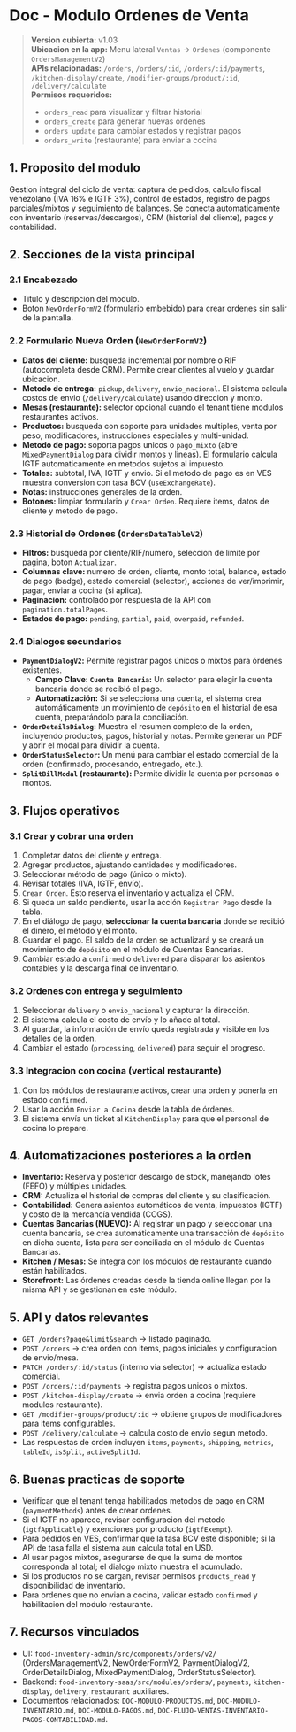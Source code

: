 # Doc - Modulo Ordenes de Venta

> **Version cubierta:** v1.03  
> **Ubicacion en la app:** Menu lateral `Ventas` -> `Ordenes` (componente `OrdersManagementV2`)  
> **APIs relacionadas:** `/orders`, `/orders/:id`, `/orders/:id/payments`, `/kitchen-display/create`, `/modifier-groups/product/:id`, `/delivery/calculate`  
> **Permisos requeridos:**  
> - `orders_read` para visualizar y filtrar historial  
> - `orders_create` para generar nuevas ordenes  
> - `orders_update` para cambiar estados y registrar pagos  
> - `orders_write` (restaurante) para enviar a cocina

## 1. Proposito del modulo
Gestion integral del ciclo de venta: captura de pedidos, calculo fiscal venezolano (IVA 16% e IGTF 3%), control de estados, registro de pagos parciales/mixtos y seguimiento de balances. Se conecta automaticamente con inventario (reservas/descargos), CRM (historial del cliente), pagos y contabilidad.

## 2. Secciones de la vista principal

### 2.1 Encabezado
- Titulo y descripcion del modulo.  
- Boton `NewOrderFormV2` (formulario embebido) para crear ordenes sin salir de la pantalla.

### 2.2 Formulario Nueva Orden (`NewOrderFormV2`)
- **Datos del cliente:** busqueda incremental por nombre o RIF (autocompleta desde CRM). Permite crear clientes al vuelo y guardar ubicacion.  
- **Metodo de entrega:** `pickup`, `delivery`, `envio_nacional`. El sistema calcula costos de envio (`/delivery/calculate`) usando direccion y monto.  
- **Mesas (restaurante):** selector opcional cuando el tenant tiene modulos restaurantes activos.  
- **Productos:** busqueda con soporte para unidades multiples, venta por peso, modificadores, instrucciones especiales y multi-unidad.  
- **Metodo de pago:** soporta pagos unicos o `pago_mixto` (abre `MixedPaymentDialog` para dividir montos y lineas). El formulario calcula IGTF automaticamente en metodos sujetos al impuesto.  
- **Totales:** subtotal, IVA, IGTF y envio. Si el metodo de pago es en VES muestra conversion con tasa BCV (`useExchangeRate`).  
- **Notas:** instrucciones generales de la orden.  
- **Botones:** limpiar formulario y `Crear Orden`. Requiere items, datos de cliente y metodo de pago.

### 2.3 Historial de Ordenes (`OrdersDataTableV2`)
- **Filtros:** busqueda por cliente/RIF/numero, seleccion de limite por pagina, boton `Actualizar`.  
- **Columnas clave:** numero de orden, cliente, monto total, balance, estado de pago (badge), estado comercial (selector), acciones de ver/imprimir, pagar, enviar a cocina (si aplica).  
- **Paginacion:** controlado por respuesta de la API con `pagination.totalPages`.  
- **Estados de pago:** `pending`, `partial`, `paid`, `overpaid`, `refunded`.

### 2.4 Dialogos secundarios
- **`PaymentDialogV2`:** Permite registrar pagos únicos o mixtos para órdenes existentes. 
  - **Campo Clave: `Cuenta Bancaria`:** Un selector para elegir la cuenta bancaria donde se recibió el pago. 
  - **Automatización:** Si se selecciona una cuenta, el sistema crea automáticamente un movimiento de `depósito` en el historial de esa cuenta, preparándolo para la conciliación.
- **`OrderDetailsDialog`:** Muestra el resumen completo de la orden, incluyendo productos, pagos, historial y notas. Permite generar un PDF y abrir el modal para dividir la cuenta.
- **`OrderStatusSelector`:** Un menú para cambiar el estado comercial de la orden (confirmado, procesando, entregado, etc.).
- **`SplitBillModal` (restaurante):** Permite dividir la cuenta por personas o montos.

## 3. Flujos operativos

### 3.1 Crear y cobrar una orden
1. Completar datos del cliente y entrega.
2. Agregar productos, ajustando cantidades y modificadores.
3. Seleccionar método de pago (único o mixto).
4. Revisar totales (IVA, IGTF, envío).
5. `Crear Orden`. Esto reserva el inventario y actualiza el CRM.
6. Si queda un saldo pendiente, usar la acción `Registrar Pago` desde la tabla.
7. En el diálogo de pago, **seleccionar la cuenta bancaria** donde se recibió el dinero, el método y el monto.
8. Guardar el pago. El saldo de la orden se actualizará y se creará un movimiento de `depósito` en el módulo de Cuentas Bancarias.
9. Cambiar estado a `confirmed` o `delivered` para disparar los asientos contables y la descarga final de inventario.

### 3.2 Ordenes con entrega y seguimiento
1. Seleccionar `delivery` o `envio_nacional` y capturar la dirección.
2. El sistema calcula el costo de envío y lo añade al total.
3. Al guardar, la información de envío queda registrada y visible en los detalles de la orden.
4. Cambiar el estado (`processing`, `delivered`) para seguir el progreso.

### 3.3 Integracion con cocina (vertical restaurante)
1. Con los módulos de restaurante activos, crear una orden y ponerla en estado `confirmed`.
2. Usar la acción `Enviar a Cocina` desde la tabla de órdenes.
3. El sistema envía un ticket al `KitchenDisplay` para que el personal de cocina lo prepare.

## 4. Automatizaciones posteriores a la orden
- **Inventario:** Reserva y posterior descargo de stock, manejando lotes (FEFO) y múltiples unidades.
- **CRM:** Actualiza el historial de compras del cliente y su clasificación.
- **Contabilidad:** Genera asientos automáticos de venta, impuestos (IGTF) y costo de la mercancía vendida (COGS).
- **Cuentas Bancarias (NUEVO):** Al registrar un pago y seleccionar una cuenta bancaria, se crea automáticamente una transacción de `depósito` en dicha cuenta, lista para ser conciliada en el módulo de Cuentas Bancarias.
- **Kitchen / Mesas:** Se integra con los módulos de restaurante cuando están habilitados.
- **Storefront:** Las órdenes creadas desde la tienda online llegan por la misma API y se gestionan en este módulo.

## 5. API y datos relevantes
- `GET /orders?page&limit&search` -> listado paginado.  
- `POST /orders` -> crea orden con items, pagos iniciales y configuracion de envio/mesa.  
- `PATCH /orders/:id/status` (interno via selector) -> actualiza estado comercial.  
- `POST /orders/:id/payments` -> registra pagos unicos o mixtos.  
- `POST /kitchen-display/create` -> envia orden a cocina (requiere modulos restaurante).  
- `GET /modifier-groups/product/:id` -> obtiene grupos de modificadores para items configurables.  
- `POST /delivery/calculate` -> calcula costo de envio segun metodo.  
- Las respuestas de orden incluyen `items`, `payments`, `shipping`, `metrics`, `tableId`, `isSplit`, `activeSplitId`.

## 6. Buenas practicas de soporte
- Verificar que el tenant tenga habilitados metodos de pago en CRM (`paymentMethods`) antes de crear ordenes.  
- Si el IGTF no aparece, revisar configuracion del metodo (`igtfApplicable`) y exenciones por producto (`igtfExempt`).  
- Para pedidos en VES, confirmar que la tasa BCV este disponible; si la API de tasa falla el sistema aun calcula total en USD.  
- Al usar pagos mixtos, asegurarse de que la suma de montos corresponda al total; el dialogo mixto muestra el acumulado.  
- Si los productos no se cargan, revisar permisos `products_read` y disponibilidad de inventario.  
- Para ordenes que no envian a cocina, validar estado `confirmed` y habilitacion del modulo restaurante.

## 7. Recursos vinculados
- UI: `food-inventory-admin/src/components/orders/v2/` (OrdersManagementV2, NewOrderFormV2, PaymentDialogV2, OrderDetailsDialog, MixedPaymentDialog, OrderStatusSelector).  
- Backend: `food-inventory-saas/src/modules/orders/`, `payments`, `kitchen-display`, `delivery`, `restaurant` auxiliares.  
- Documentos relacionados: `DOC-MODULO-PRODUCTOS.md`, `DOC-MODULO-INVENTARIO.md`, `DOC-MODULO-PAGOS.md`, `DOC-FLUJO-VENTAS-INVENTARIO-PAGOS-CONTABILIDAD.md`.

